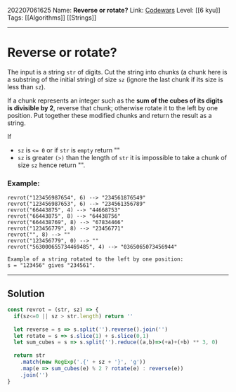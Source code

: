 202207061625
Name: **Reverse or rotate?**
Link: [Codewars](https://www.codewars.com/kata/56b5afb4ed1f6d5fb0000991)
Level:  [[6 kyu]]
Tags: [[Algorithms]] [[Strings]]

---

# Reverse or rotate?

The input is a string `str` of digits. Cut the string into chunks (a chunk here is a substring of the initial string) of size `sz` (ignore the last chunk if its size is less than `sz`).

If a chunk represents an integer such as the **sum of the cubes of its digits is divisible by 2**, reverse that chunk; otherwise rotate it to the left by one position. Put together these modified chunks and return the result as a string.

If

-   `sz` is `<= 0` or if `str` is `empty` return ""
-   `sz` is greater `(>)` than the length of `str` it is impossible to take a chunk of size `sz` hence return "".
### Example:

```
revrot("123456987654", 6) --> "234561876549"
revrot("123456987653", 6) --> "234561356789"
revrot("66443875", 4) --> "44668753"
revrot("66443875", 8) --> "64438756"
revrot("664438769", 8) --> "67834466"
revrot("123456779", 8) --> "23456771"
revrot("", 8) --> ""
revrot("123456779", 0) --> "" 
revrot("563000655734469485", 4) --> "0365065073456944"
```

``` 
Example of a string rotated to the left by one position:
s = "123456" gives "234561".
```

---

## Solution

``` javascript
const revrot = (str, sz) => {
  if(sz<=0 || sz > str.length) return ''
  
  let reverse = s => s.split('').reverse().join('')
  let rotate = s => s.slice(1) + s.slice(0,1)
  let sum_cubes = s => s.split('').reduce((a,b)=>(+a)+(+b) ** 3, 0)
  
  return str
    .match(new RegExp('.{' + sz + '}', 'g'))
    .map(e => sum_cubes(e) % 2 ? rotate(e) : reverse(e))
    .join('')
}
```